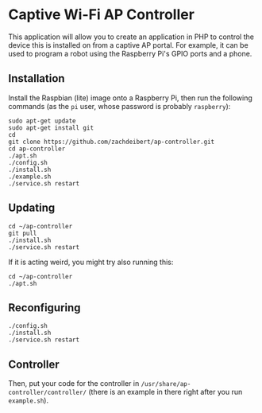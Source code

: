 # Captive Wi-Fi AP Controller
This application will allow you to create an application in PHP to control the
device this is installed on from a captive AP portal.
For example, it can be used to program a robot using the Raspberry Pi's GPIO
ports and a phone.

## Installation
Install the Raspbian (lite) image onto a Raspberry Pi, then run the following
commands (as the `pi` user, whose password is probably `raspberry`):
```shell
sudo apt-get update
sudo apt-get install git
cd
git clone https://github.com/zachdeibert/ap-controller.git
cd ap-controller
./apt.sh
./config.sh
./install.sh
./example.sh
./service.sh restart
```

## Updating
```shell
cd ~/ap-controller
git pull
./install.sh
./service.sh restart
```

If it is acting weird, you might try also running this:
```shell
cd ~/ap-controller
./apt.sh
```

## Reconfiguring
```shell
./config.sh
./install.sh
./service.sh restart
```

## Controller
Then, put your code for the controller in `/usr/share/ap-controller/controller/`
(there is an example in there right after you run `example.sh`).
